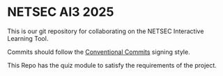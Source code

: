 # NETSEC AI3 2025

This is our git repository for collaborating on the NETSEC Interactive Learning Tool.

Commits should follow the [Conventional Commits](https://www.conventionalcommits.org/en/v1.0.0/) signing style.

This Repo has the quiz module to satisfy the requirements of the project.

